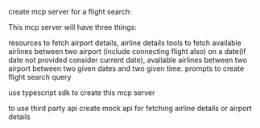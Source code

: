 create mcp server for a flight search:

This mcp server will have three things:

resources to fetch airport details, airline details
tools to fetch available airlines between two airport (include connecting flight also) on a date(if date not provided consider current date), available airlines between two airport between two given dates and two given time.
prompts to create flight search query

use typescript sdk to create this mcp server

to use third party api create mock api for fetching airline details or airport details